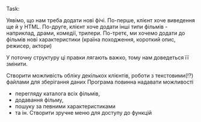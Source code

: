 Task:

Уявімо, що нам треба додати нові фічі.
По-перше, клієнт хоче виведення ще й у HTML.
По-друге, клієнт хоче додати інші типи фільмів - наприклад, драми, комедії, трилери.
По-третє, ми хочемо додати до фільмів нові характеристики (країна походження, короткий опис, режисер, актори)

У поточну структуру ці правки лягають важко, тому нам доведеться її змінити.

Створити можливість обліку декількох клієнтів, роботи з текстовими(!?) файлами для зберігання даних
Програма повинна надавати можливості
- перегляду каталога всіх фільмів,
- додавання фільму,
- пошуку за певними характеристиками
- та ін.
Створити зручне меню для доступу до функцій
